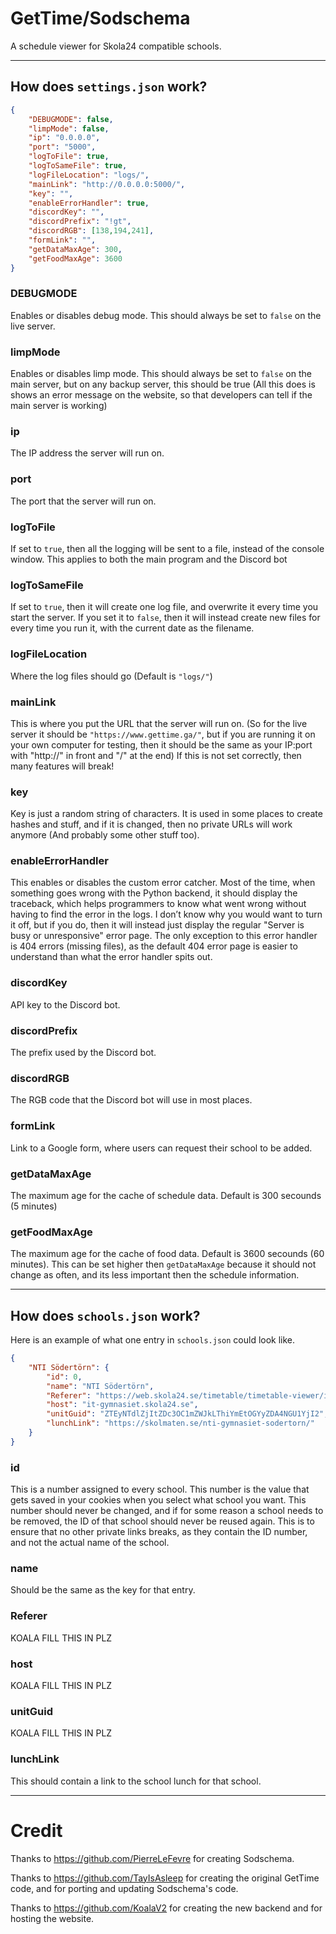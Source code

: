 # GetTime/Sodschema
A schedule viewer for Skola24 compatible schools.

***

## How does `settings.json` work?

```json
{
    "DEBUGMODE": false,
    "limpMode": false,
    "ip": "0.0.0.0",
    "port": "5000",
    "logToFile": true,
    "logToSameFile": true,
    "logFileLocation": "logs/",
    "mainLink": "http://0.0.0.0:5000/",
    "key": "",
    "enableErrorHandler": true,
    "discordKey": "",
    "discordPrefix": "!gt",
    "discordRGB": [138,194,241],
    "formLink": "",
    "getDataMaxAge": 300,
    "getFoodMaxAge": 3600
}
```

### DEBUGMODE
Enables or disables debug mode. This should always be set to `false` on the live server.

### limpMode
Enables or disables limp mode. This should always be set to `false` on the main server, but on any backup server, this should be true (All this does is shows an error message on the website, so that developers can tell if the main server is working)

### ip
The IP address the server will run on.

### port
The port that the server will run on.

### logToFile
If set to `true`, then all the logging will be sent to a file, instead of the console window. This applies to both the main program and the Discord bot

### logToSameFile
If set to `true`, then it will create one log file, and overwrite it every time you start the server. If you set it to `false`, then it will instead create new files for every time you run it, with the current date as the filename. 

### logFileLocation
Where the log files should go (Default is `"logs/"`)

### mainLink
This is where you put the URL that the server will run on. (So for the live server it should be `"https://www.gettime.ga/"`, but if you are running it on your own computer for testing, then it should be the same as your IP:port with "http://" in front and "/" at the end) If this is not set correctly, then many features will break!

### key
Key is just a random string of characters. It is used in some places to create hashes and stuff, and if it is changed, then no private URLs will work anymore (And probably some other stuff too).

### enableErrorHandler
This enables or disables the custom error catcher. Most of the time, when something goes wrong with the Python backend, it should display the traceback, which helps programmers to know what went wrong without having to find the error in the logs. I don’t know why you would want to turn it off, but if you do, then it will instead just display the regular "Server is busy or unresponsive" error page. The only exception to this error handler is 404 errors (missing files), as the default 404 error page is easier to understand than what the error handler spits out.

### discordKey
API key to the Discord bot.

### discordPrefix
The prefix used by the Discord bot.

### discordRGB
The RGB code that the Discord bot will use in most places.

### formLink
Link to a Google form, where users can request their school to be added.

### getDataMaxAge
The maximum age for the cache of schedule data. Default is 300 secounds (5 minutes)

### getFoodMaxAge
The maximum age for the cache of food data. Default is 3600 secounds (60 minutes). This can be set higher then `getDataMaxAge` because it should not change as often, and its less important then the schedule information.

***

## How does `schools.json` work?

Here is an example of what one entry in `schools.json` could look like.

```json
{
    "NTI Södertörn": {
        "id": 0, 
        "name": "NTI Södertörn",
        "Referer": "https://web.skola24.se/timetable/timetable-viewer/it-gymnasiet.skola24.se/IT-Gymnasiet%20S%C3%B6dert%C3%B6rn/",
        "host": "it-gymnasiet.skola24.se",
        "unitGuid": "ZTEyNTdlZjItZDc3OC1mZWJkLThiYmEtOGYyZDA4NGU1YjI2",
        "lunchLink": "https://skolmaten.se/nti-gymnasiet-sodertorn/"
    }
}
```

### id
This is a number assigned to every school. This number is the value that gets saved in your cookies when you select what school you want. This number should never be changed, and if for some reason a school needs to be removed, the ID of that school should never be reused again. This is to ensure that no other private links breaks, as they contain the ID number, and not the actual name of the school.

### name
Should be the same as the key for that entry.

### Referer
KOALA FILL THIS IN PLZ

### host
KOALA FILL THIS IN PLZ

### unitGuid
KOALA FILL THIS IN PLZ

### lunchLink
This should contain a link to the school lunch for that school.

***

# Credit
Thanks to https://github.com/PierreLeFevre for creating Sodschema.

Thanks to https://github.com/TayIsAsleep for creating the original GetTime code, and for porting and updating Sodschema's code.

Thanks to https://github.com/KoalaV2 for creating the new backend and for hosting the website.
